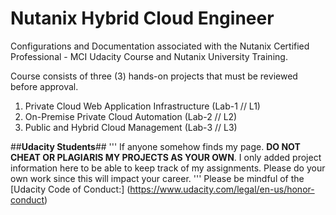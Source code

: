 # Nutanix Hybrid Cloud Engineer #

Configurations and Documentation associated with the Nutanix Certified Professional - MCI Udacity Course and Nutanix University Training.

Course consists of three (3) hands-on projects that must be reviewed before approval.

1. Private Cloud Web Application Infrastructure (Lab-1 // L1)
2. On-Premise Private Cloud Automation (Lab-2 // L2)
3. Public and Hybrid Cloud Management (Lab-3 // L3)

##**Udacity Students**##
'''
If anyone somehow finds my page. **DO NOT CHEAT OR PLAGIARIS MY PROJECTS AS YOUR OWN**. I only added project information here to be able to keep track of my assignments. Please do your own work since this will impact your career. 
'''
Please be mindful of the [Udacity Code of Conduct:] (https://www.udacity.com/legal/en-us/honor-conduct)
